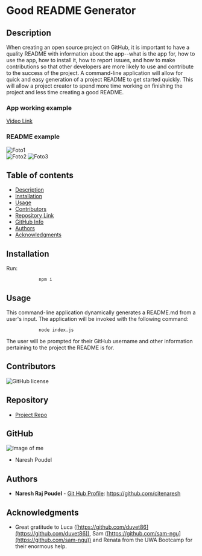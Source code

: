 
# **Good README Generator**

## Description 

When creating an open source project on GitHub, it is important to have a quality README with information about the app--what is the app for, how to use the app, how to install it, how to report issues, and how to make contributions so that other developers are more likely to use and contribute to the success of the project. A command-line application will allow for quick and easy generation of a project README to get started quickly. This will allow a project creator to spend more time working on finishing the project and less time creating a good README.   

### App working example

 
[Video Link](link.link)

### README example

![Foto1](foto1)   
![Foto2](foto2)
![Foto3](foto3)


## Table of contents

- [Description](#Description)
- [Installation](#Installation)
- [Usage](#Usage)
- [Contributors](#Contributors)
- [Repository Link](#Repository)
- [GitHub Info](#GitHub) 
- [Authors](#Authors)
- [Acknowledgments](#Acknowledgments)


## Installation
Run:

                npm i

## Usage

This command-line application dynamically generates a README.md from a user's input. The application will be invoked with the following command:

                node index.js

The user will be prompted for their GitHub username and other information pertaining to the project the README is for.


## Contributors

![GitHub license](https://img.shields.io/badge/Made%20by-%40hoffman1200-orange)


## Repository

- [Project Repo](https://github.com/citenaresh/README_Generator)

## GitHub

![Image of me](https://avatars.githubusercontent.com/u/73706869?s=400&u=632b8c02a3fd90f21d168e4e8303fe15240c0804&v=4)
- Naresh Poudel

## Authors

* **Naresh Raj Poudel** - [Git Hub Profile](https://github.com/citenaresh): https://github.com/citenaresh

## Acknowledgments

* Great gratitude to Luca ([https://github.com/duvet86](https://github.com/duvet86)), Sam ([https://github.com/sam-ngu](https://github.com/sam-ngu)) and Renata from the UWA Bootcamp for their enormous help.
